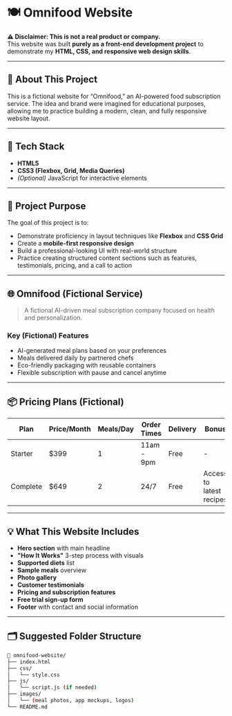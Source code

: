 # 🍽️ Omnifood Website

**⚠️ Disclaimer: This is not a real product or company.**  
This website was built **purely as a front-end development project** to demonstrate my **HTML, CSS, and responsive web design skills**.

---

## 🧠 About This Project

This is a fictional website for “Omnifood,” an AI-powered food subscription service. The idea and brand were imagined for educational purposes, allowing me to practice building a modern, clean, and fully responsive website layout.

---

## 🎨 Tech Stack

- **HTML5**
- **CSS3 (Flexbox, Grid, Media Queries)**
- *(Optional)* JavaScript for interactive elements

---

## 🧾 Project Purpose

The goal of this project is to:

- Demonstrate proficiency in layout techniques like **Flexbox** and **CSS Grid**
- Create a **mobile-first responsive design**
- Build a professional-looking UI with real-world structure
- Practice creating structured content sections such as features, testimonials, pricing, and a call to action

---

## 🌐 Omnifood (Fictional Service)

> A fictional AI-driven meal subscription company focused on health and personalization.

### Key (Fictional) Features

- AI-generated meal plans based on your preferences
- Meals delivered daily by partnered chefs
- Eco-friendly packaging with reusable containers
- Flexible subscription with pause and cancel anytime

---

## 📦 Pricing Plans (Fictional)

| Plan     | Price/Month | Meals/Day | Order Times       | Delivery | Bonus                        |
|----------|-------------|-----------|-------------------|----------|-----------------------------|
| Starter  | $399        | 1         | 11am - 9pm        | Free     | -                           |
| Complete | $649        | 2         | 24/7              | Free     | Access to latest recipes    |

---

## 💡 What This Website Includes

- **Hero section** with main headline
- **"How It Works"** 3-step process with visuals
- **Supported diets** list
- **Sample meals** overview
- **Photo gallery**
- **Customer testimonials**
- **Pricing and subscription features**
- **Free trial sign-up form**
- **Footer** with contact and social information

---

## 🗂️ Suggested Folder Structure

```bash
📁 omnifood-website/
├── index.html
├── css/
│   └── style.css
├── js/
│   └── script.js (if needed)
├── images/
│   └── (meal photos, app mockups, logos)
└── README.md
